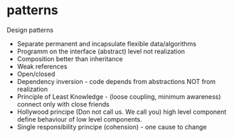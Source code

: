 # patterns
Design patterns

- Separate permanent and incapsulate flexible data/algorithms
- Programm on the interface (abstract) level not realization
- Composition better than inheritance
- Weak references
- Open/closed
- Dependency inversion - code depends from abstractions NOT from realization
- Principle of Least Knowledge - (loose coupling, minimum awareness) connect only with close friends
- Hollywood principe (Don not call us. We call you) high level component define behaviour of low level components.
- Single responsibility principe (cohension) - one cause to change
